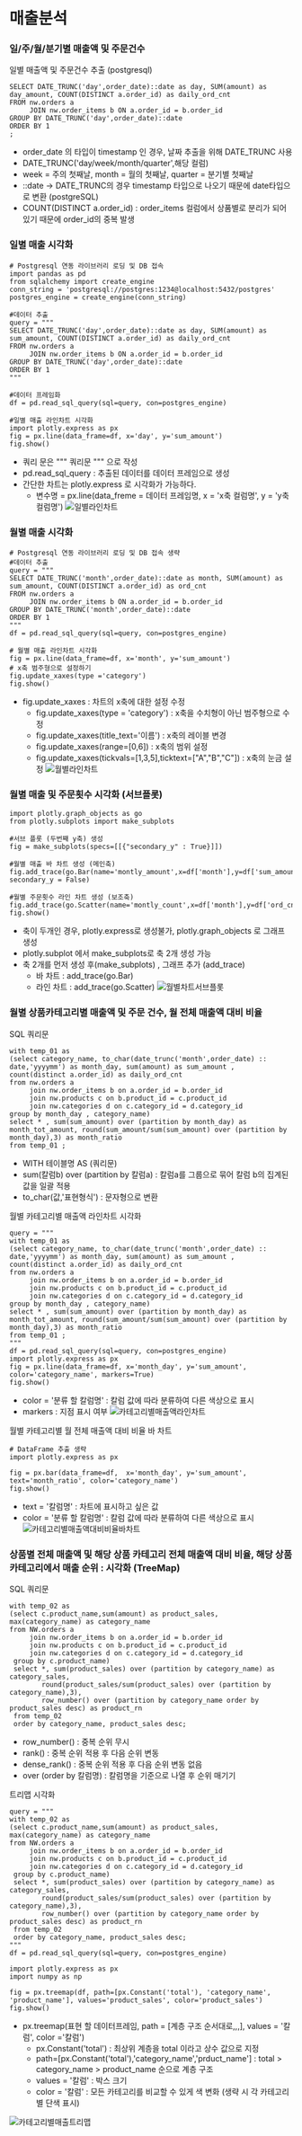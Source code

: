 # 매출분석

### 일/주/월/분기별 매출액 및 주문건수
일별 매출액 및 주문건수 추출 (postgresql)

```
SELECT DATE_TRUNC('day',order_date)::date as day, SUM(amount) as day_amount, COUNT(DISTINCT a.order_id) as daily_ord_cnt
FROM nw.orders a
     JOIN nw.order_items b ON a.order_id = b.order_id 
GROUP BY DATE_TRUNC('day',order_date)::date
ORDER BY 1
;
```
- order_date 의 타입이 timestamp 인 경우, 날짜 추출을 위해 DATE_TRUNC 사용
- DATE_TRUNC('day/week/month/quarter',해당 컬럼)
- week = 주의 첫째날, month = 월의 첫째날, quarter = 분기별 첫째날
- ::date -> DATE_TRUNC의 경우 timestamp 타입으로 나오기 때문에 date타입으로 변환 (postgreSQL)
- COUNT(DISTINCT a.order_id) : order_items 컬럼에서 상품별로 분리가 되어있기 때문에 order_id의 중복 발생
  

### 일별 매출 시각화

```
# Postgresql 연동 라이브러리 로딩 및 DB 접속
import pandas as pd
from sqlalchemy import create_engine
conn_string = 'postgresql://postgres:1234@localhost:5432/postgres'
postgres_engine = create_engine(conn_string)

#데이터 추출
query = """
SELECT DATE_TRUNC('day',order_date)::date as day, SUM(amount) as sum_amount, COUNT(DISTINCT a.order_id) as daily_ord_cnt
FROM nw.orders a
     JOIN nw.order_items b ON a.order_id = b.order_id 
GROUP BY DATE_TRUNC('day',order_date)::date
ORDER BY 1
"""

#데이터 프레임화
df = pd.read_sql_query(sql=query, con=postgres_engine)

#일별 매출 라인차트 시각화
import plotly.express as px
fig = px.line(data_frame=df, x='day', y='sum_amount')
fig.show()
```
- 쿼리 문은 """ 쿼리문 """ 으로 작성
- pd.read_sql_query : 추출된 데이터를 데이터 프레임으로 생성
- 간단한 차트는 plotly.express 로 시각화가 가능하다.
  - 변수명 = px.line(data_freme = 데이터 프레임명, x = 'x축 컬럼명', y = 'y축 컬럼명')
![일별라인차트](https://github.com/applesatang/TIL/blob/main/%EC%82%AC%EB%A1%80%EB%A1%9C%20%EB%B0%B0%EC%9A%B0%EB%8A%94%20SQL/img/001.png)

### 월별 매출 시각화
```
# Postgresql 연동 라이브러리 로딩 및 DB 접속 생략
#데이터 추출
query = """
SELECT DATE_TRUNC('month',order_date)::date as month, SUM(amount) as sum_amount, COUNT(DISTINCT a.order_id) as ord_cnt
FROM nw.orders a
     JOIN nw.order_items b ON a.order_id = b.order_id 
GROUP BY DATE_TRUNC('month',order_date)::date
ORDER BY 1
"""
df = pd.read_sql_query(sql=query, con=postgres_engine)

# 월별 매출 라인차트 시각화
fig = px.line(data_frame=df, x='month', y='sum_amount')
# x축 범주형으로 설정하기
fig.update_xaxes(type ='category')
fig.show()
```
- fig.update_xaxes : 차트의 x축에 대한 설정 수정
  - fig.update_xaxes(type = 'category') : x축을 수치형이 아닌 범주형으로 수정
  - fig.update_xaxes(title_text='이름') : x축의 레이블 변경
  - fig.update_xaxes(range=[0,6]) : x축의 범위 설정
  - fig.update_xaxes(tickvals=[1,3,5],ticktext=["A","B","C"]) : x축의 눈금 설정
![월별라인차트](https://github.com/applesatang/TIL/blob/main/%EC%82%AC%EB%A1%80%EB%A1%9C%20%EB%B0%B0%EC%9A%B0%EB%8A%94%20SQL/img/002.png)


### 월별 매출 및 주문횟수 시각화 (서브플롯)
```
import plotly.graph_objects as go
from plotly.subplots import make_subplots

#서브 플롯 (두번째 y축) 생성
fig = make_subplots(specs=[[{"secondary_y" : True}]])

#월별 매출 바 차트 생성 (메인축)
fig.add_trace(go.Bar(name='montly_amount',x=df['month'],y=df['sum_amount']), secondary_y = False)

#월별 주문횟수 라인 차트 생성 (보조축)
fig.add_trace(go.Scatter(name='montly_count',x=df['month'],y=df['ord_cnt']),secondary_y=True)
fig.show()

```
- 축이 두개인 경우, plotly.express로 생성불가, plotly.graph_objects 로 그래프 생성
- plotly.subplot 에서 make_subplots로 축 2개 생성 가능
- 축 2개를 먼저 생성 후(make_subplots) , 그래프 추가 (add_trace)
  - 바 차트 : add_trace(go.Bar)
  - 라인 차트 : add_trace(go.Scatter)
![월별차트서브플롯](https://github.com/applesatang/TIL/blob/main/%EC%82%AC%EB%A1%80%EB%A1%9C%20%EB%B0%B0%EC%9A%B0%EB%8A%94%20SQL/img/003.png)


### 월별 상품카테고리별 매출액 및 주문 건수, 월 전체 매출액 대비 비율
SQL 쿼리문
```
with temp_01 as 
(select category_name, to_char(date_trunc('month',order_date) :: date,'yyyymm') as month_day, sum(amount) as sum_amount , count(distinct a.order_id) as daily_ord_cnt
from nw.orders a
     join nw.order_items b on a.order_id = b.order_id 
     join nw.products c on b.product_id = c.product_id 
     join nw.categories d on c.category_id = d.category_id 
group by month_day , category_name)
select * , sum(sum_amount) over (partition by month_day) as month_tot_amount, round(sum_amount/sum(sum_amount) over (partition by month_day),3) as month_ratio
from temp_01 ;
```
- WITH 테이블명 AS (쿼리문)
- sum(칼럼b) over (partition by 칼럼a) : 칼럼a를 그룹으로 묶어 칼럼 b의 집계된 값을 일괄 적용
- to_char(값,'표현형식') : 문자형으로 변환

월별 카테고리별 매출액 라인차트 시각화
```
query = """
with temp_01 as 
(select category_name, to_char(date_trunc('month',order_date) :: date,'yyyymm') as month_day, sum(amount) as sum_amount , count(distinct a.order_id) as daily_ord_cnt
from nw.orders a
     join nw.order_items b on a.order_id = b.order_id 
     join nw.products c on b.product_id = c.product_id 
     join nw.categories d on c.category_id = d.category_id 
group by month_day , category_name)
select * , sum(sum_amount) over (partition by month_day) as month_tot_amount, round(sum_amount/sum(sum_amount) over (partition by month_day),3) as month_ratio
from temp_01 ;
"""
df = pd.read_sql_query(sql=query, con=postgres_engine)
import plotly.express as px
fig = px.line(data_frame=df, x='month_day', y='sum_amount', color='category_name', markers=True)
fig.show()
```
- color = '분류 할 칼럼명' : 칼럼 값에 따라 분류하여 다른 색상으로 표시
- markers : 지점 표시 여부
![카테고리별매출액라인차트](https://github.com/applesatang/TIL/blob/main/%EC%82%AC%EB%A1%80%EB%A1%9C%20%EB%B0%B0%EC%9A%B0%EB%8A%94%20SQL/img/004.png)

월별 카테고리별 월 전체 매출액 대비 비율 바 차트
```
# DataFrame 추출 생략
import plotly.express as px

fig = px.bar(data_frame=df,  x='month_day', y='sum_amount', text='month_ratio', color='category_name')
fig.show()
```
- text = '칼럼명' : 차트에 표시하고 싶은 값
- color = '분류 할 칼럼명' : 칼럼 값에 따라 분류하여 다른 색상으로 표시
![카테고리별매출액대비비율바차트](https://github.com/applesatang/TIL/blob/main/%EC%82%AC%EB%A1%80%EB%A1%9C%20%EB%B0%B0%EC%9A%B0%EB%8A%94%20SQL/img/005.png)




### 상품별 전체 매출액 및 해당 상품 카테고리 전체 매출액 대비 비율, 해당 상품카테고리에서 매출 순위 : 시각화 (TreeMap)
SQL 쿼리문
```
with temp_02 as
(select c.product_name,sum(amount) as product_sales, max(category_name) as category_name
from NW.orders a
     join nw.order_items b on a.order_id = b.order_id 
     join nw.products c on b.product_id = c.product_id 
     join nw.categories d on c.category_id = d.category_id 
 group by c.product_name)
 select *, sum(product_sales) over (partition by category_name) as category_sales, 
        round(product_sales/sum(product_sales) over (partition by category_name),3), 
        row_number() over (partition by category_name order by product_sales desc) as product_rn
 from temp_02
 order by category_name, product_sales desc;
 ```
 - row_number() : 중복 순위 무시
 - rank() : 중복 순위 적용 후 다음 순위 변동
 - dense_rank() : 중복 순위 적용 후 다음 순위 변동 없음
 - over (order by 칼럼명) : 칼럼명을 기준으로 나열 후 순위 매기기
  
트리맵 시각화
```
query = """
with temp_02 as
(select c.product_name,sum(amount) as product_sales, max(category_name) as category_name
from NW.orders a
     join nw.order_items b on a.order_id = b.order_id 
     join nw.products c on b.product_id = c.product_id 
     join nw.categories d on c.category_id = d.category_id 
 group by c.product_name)
 select *, sum(product_sales) over (partition by category_name) as category_sales, 
        round(product_sales/sum(product_sales) over (partition by category_name),3), 
        row_number() over (partition by category_name order by product_sales desc) as product_rn
 from temp_02
 order by category_name, product_sales desc;
"""
df = pd.read_sql_query(sql=query, con=postgres_engine)

import plotly.express as px
import numpy as np

fig = px.treemap(df, path=[px.Constant('total'), 'category_name', 'product_name'], values='product_sales', color='product_sales')
fig.show()
```
- px.treemap(표현 할 데이터프레임, path = [계층 구조 순서대로,,,], values = '칼럼', color ='칼럼')
  -  px.Constant('total') : 최상위 계층을 total 이라고 상수 값으로 지정
  -  path=[px.Constant('total'),'category_name','prduct_name'] : total > category_name > product_name 순으로 계층 구조
  -  values = '칼럼' : 박스 크기
  -  color = '칼럼' : 모든 카테고리를 비교할 수 있게 색 변화 (생략 시 각 카테고리별 단색 표시)
  
![카테고리별매출트리맵]([img/001.png](https://github.com/applesatang/TIL/blob/main/%EC%82%AC%EB%A1%80%EB%A1%9C%20%EB%B0%B0%EC%9A%B0%EB%8A%94%20SQL/img/006.png))